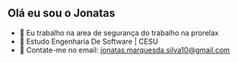 ## Olá eu sou o Jonatas 


- 🔭 Eu trabalho na area de segurança do trabalho na prorelax
- 🌱 Estudo Engenharia De Software | CESU
- 👯 Contate-me no email: jonatas.marquesda.silva10@gmail.com
  
